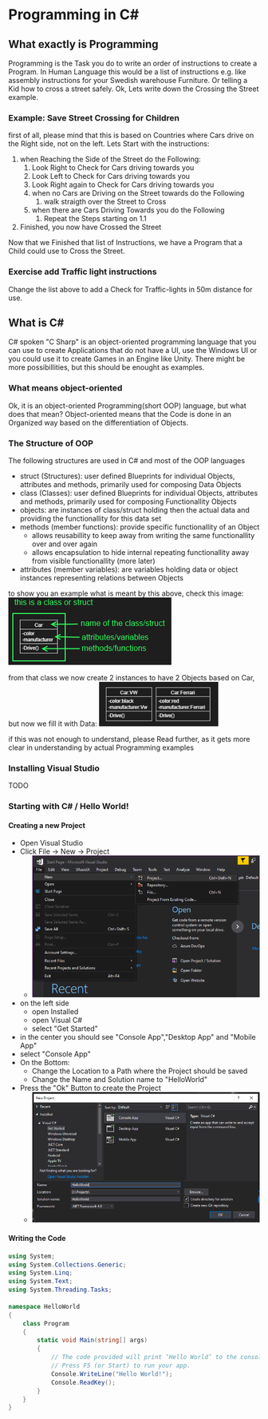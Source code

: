# Programming in C#
## What exactly is Programming
Programming is the Task you do to write an order of instructions to create a Program. In Human Language this would be a list of instructions e.g. like assembly instructions for your Swedish warehouse Furniture. Or telling a Kid how to cross a street safely.
Ok, Lets write down the Crossing the Street example.

### Example: Save Street Crossing for Children
first of all, please mind that this is based on Countries where Cars drive on the Right side, not on the left.
Lets Start with the instructions:
1. when Reaching the Side of the Street do the Following:
   1. Look Right to Check for Cars driving towards you
   2. Look Left to Check for Cars driving towards you
   3. Look Right again to Check for Cars driving towards you
   4. when no Cars are Driving on the Street towards do the Following
      1. walk straigth over the Street to Cross
   5. when there are Cars Driving Towards you do the Following
      1. Repeat the Steps starting on 1.1
2. Finished, you now have Crossed the Street

Now that we Finished that list of Instructions, we have a Program that a Child could use to Cross the Street.


### Exercise add Traffic light instructions
Change the list above to add a Check for Traffic-lights in 50m distance for use.

## What is C#
C# spoken "C Sharp" is an object-oriented programming language that you can use to create Applications that do not have a UI, use the Windows UI or you could use it to create Games in an Engine like Unity. There might be more possibillities, but this should be enought as examples.

### What means object-oriented
Ok, it is an object-oriented Programming(short OOP) language, but what does that mean? Object-oriented means that the Code is done in an Organized way based on the differentiation of Objects.

### The Structure of OOP
The following structures are used in C# and most of the OOP languages
- struct (Structures): user defined Blueprints for individual Objects, attributes and methods, primarily used for composing Data Objects
- class (Classes): user defined Blueprints for individual Objects, attributes and methods, primarily used for composing Functionallity Objects
- objects: are instances of class/struct holding then the actual data and providing the functionallity for this data set
- methods (member functions): provide specific functionallity of an Object
  - allows reusabillity to keep away from writing the same functionallity over and over again
  - allows encapsulation to hide internal repeating functionallity away from visible  functionallity (more later)
- attributes (member variables): are variables holding data or object instances representing relations between Objects

to show you an example what is meant by this above, check this image:
![OOPExample1](imgCS/CS1-OOP-Example1.png)

from that class we now create 2 instances to have 2 Objects based on Car, but now we fill it with Data:
![OOPExample2](imgCS/CS1-OOP-Example2.png)

if this was not enough to understand, please Read further, as it gets more clear in understanding by actual Programming examples

### Installing Visual Studio
TODO

### Starting with C# / Hello World!
#### Creating a new Project
- Open Visual Studio
- Click File -> New -> Project
  - ![NewProject1](imgCS/CS-CreateProject1.png)
- on the left side
  - open Installed
  - open Visual C#
  - select "Get Started"
- in the center you should see "Console App","Desktop App" and "Mobile App"
- select "Console App"
- On the Bottom:
  - Change the Location to a Path where the Project should be saved
  - Change the Name and Solution name to "HelloWorld"
- Press the "Ok" Button to create the Project
  - ![NewProject2](imgCS/CS-CreateProject2.png)

#### Writing the Code

```cs
using System;
using System.Collections.Generic;
using System.Linq;
using System.Text;
using System.Threading.Tasks;

namespace HelloWorld
{
	class Program
	{
		static void Main(string[] args)
		{
			// The code provided will print ‘Hello World’ to the console.
			// Press F5 (or Start) to run your app.
			Console.WriteLine("Hello World!");
			Console.ReadKey();
		}
	}
}
```
